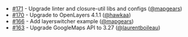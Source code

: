  * [#171](https://github.com/mapgears/ol3-google-maps/pull/171) - Upgrade linter and closure-util libs and configs ([@mapgears](https://github.com/mapgears))
 * [#170](https://github.com/mapgears/ol3-google-maps/pull/170) - Upgrade to OpenLayers 4.1.1 ([@hawkaa](https://github.com/hawkaa))
 * [#166](https://github.com/mapgears/ol3-google-maps/pull/166) - Add layerswitcher example ([@mapgears](https://github.com/mapgears))
 * [#163](https://github.com/mapgears/ol3-google-maps/pull/163) - Upgrade GoogleMaps API to 3.27 ([@laurentboileau](https://github.com/laurentboileau))
